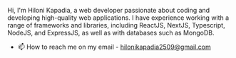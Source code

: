 Hi, I'm Hiloni Kapadia, a web developer passionate about coding and developing high-quality web applications. I have experience working with a range of frameworks and libraries, including ReactJS, NextJS, Typescript, NodeJS, and ExpressJS, as well as with databases such as MongoDB.
- 📫 How to reach me on my email - hilonikapadia2509@gmail.com

<!---
hiloni04/hiloni04 is a ✨ special ✨ repository because its `README.md` (this file) appears on your GitHub profile.
You can click the Preview link to take a look at your changes.
--->
